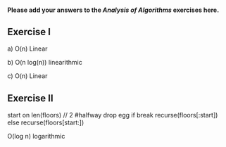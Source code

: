 #### Please add your answers to the ***Analysis of  Algorithms*** exercises here.

## Exercise I

a) O(n) Linear


b) O(n log(n)) linearithmic


c) O(n) Linear

## Exercise II

start on len(floors) // 2 #halfway
drop egg
if break recurse(floors[:start])
else
recurse(floors[start:])

O(log n) logarithmic
